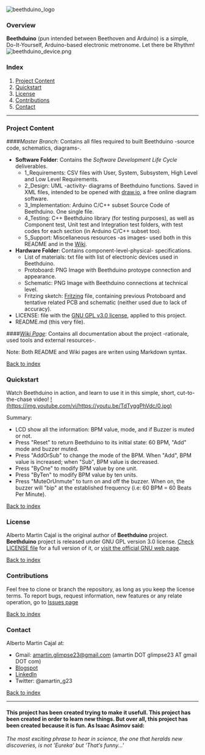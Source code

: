 ![beethduino_logo](https://github.com/amcajal/beethduino/blob/master/software/5_support/readme_beethduino_logo.png)

### Overview

**Beethduino** (pun intended between Beethoven and Arduino) is a simple, Do-It-Yourself, Arduino-based electronic metronome. Let there be Rhythm!
![beethduino_device.png](https://github.com/amcajal/beethduino/blob/master/software/5_support/beethduino_device.png)

### Index
1. [Project Content](#project-content)
2. [Quickstart](#quickstart)
3. [License](#license)
4. [Contributions](#contributions)
5. [Contact](#contact)

---

### Project Content

####*Master Branch*: Contains all files required to built Beethduino -source code, schematics, diagrams-.
- **Software Folder**: Contains the *Software Development Life Cycle* deliverables.
	- 1_Requirements: CSV files with User, System, Subsystem, High Level and Low Level Requirements.
	- 2_Design: UML -activity- diagrams of Beethduino functions. Saved in XML files, intended to be opened with [draw.io](https://www.draw.io/), a free online diagram software.
	- 3_Implementation: Arduino C/C++ subset Source Code of Beethduino. One single file.
	- 4_Testing: C++ Beethduino library (for testing purposes), as well as Component test, Unit test and Integration test folders, with test codes for each section (in Arduino C/C++ subset too).
	- 5_Support: Miscellaneous resources -as images- used both in this README and in the [Wiki](https://github.com/amcajal/beethduino/wiki).
- **Hardware Folder**: Contains component-level-physical- specifications.
	- List of materials: txt file with list of electronic devices used in Beethduino.
	- Protoboard: PNG Image with Beethduino protoype connection and appearance.
	- Schematic: PNG Image with Beethduino connections at technical level.
	- Fritzing sketch: [Fritzing](http://fritzing.org/home/) file, containing previous Protoboard and tentative related PCB and schematic (neither used due to lack of accuracy).
- LICENSE: file with the [GNU GPL v3.0 license](https://www.gnu.org/licenses/gpl-3.0.html), applied to this project.
- README.md (this very file).

####*[Wiki Page](https://github.com/amcajal/beethduino/wiki)*: Contains all documentation about the project -rationale, used tools and external resources-.

Note: Both README and Wiki pages are writen using Markdown syntax.

[Back to index](#index)


### Quickstart

Watch Beethduino in action, and learn to use it in this simple, short, cut-to-the-chase video!
[!(https://img.youtube.com/vi/https://youtu.be/TdTyggPhVdc/0.jpg)](https://www.youtube.com/watch?v=https://youtu.be/TdTyggPhVdc)

Summary:
- LCD show all the information: BPM value, mode, and if Buzzer is muted or not.
- Press "Reset" to return Beethduino to its initial state: 60 BPM, "Add" mode and buzzer muted.
- Press "AddOrSub" to change the mode of the BPM. When "Add", BPM value is increased; when "Sub", BPM value is decreased.
- Press "ByOne" to modify BPM value by one unit.
- Press "ByTen" to modify BPM value by ten units.
- Press "MuteOrUnmute" to turn on and off the buzzer. When on, the buzzer will "bip" at the established frequency (i.e: 60 BPM = 60 Beats Per Minute).


[Back to index](#index)


### License

Alberto Martin Cajal is the original author of **Beethduino** project.
**Beethduino** project is released under GNU GPL version 3.0 license. [Check LICENSE file](https://github.com/amcajal/beethduino/blob/master/LICENSE) for a full version of it, or [visit the official GNU web page](https://www.gnu.org/licenses/gpl-3.0.html).

[Back to index](#index)



### Contributions

Feel free to clone or branch the repository, as long as you keep the license terms.
To report bugs, request information, new features or any relate operation, go to [Issues page](https://github.com/amcajal/beethduino/issues) 

[Back to index](#index)


### Contact
Alberto Martin Cajal at:
 
- Gmail: amartin.glimpse23@gmail.com (amartin DOT glimpse23 AT gmail DOT com)
- [Blogspot](http://glimpse-23.blogspot.com.es/)
- [LinkedIn](https://es.linkedin.com/in/alberto-martin-cajal-b0a63379)
- Twitter: @amartin_g23

[Back to index](#index)

---

#### This project has been created trying to make it usefull. This project has been created in order to learn new things. But over all, this project has been created because it is fun. As Isaac Asimov said:

*The most exciting phrase to hear in science, the one that heralds new discoveries, is not 'Eureka' but 'That’s funny...'*

